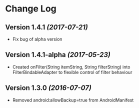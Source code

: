 Change Log
==========

Version 1.4.1 *(2017-07-21)*
----------------------------
* Fix bug of alpha version

Version 1.4.1-alpha *(2017-05-23)*
----------------------------------
* Created onFilter(String itemString, String filterString) into FilterBindableAdapter to flexible control of filter behaviour

Version 1.3.0 *(2016-07-07)*
----------------------------
* Removed android:allowBackup=true from AndroidManifest